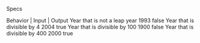 
Specs

Behavior                       | Input  | Output
Year that is not a leap year      1993    false
Year that is divisible by 4       2004    true
Year that is divisible by 100     1900    false
Year that is divisible by 400     2000    true
